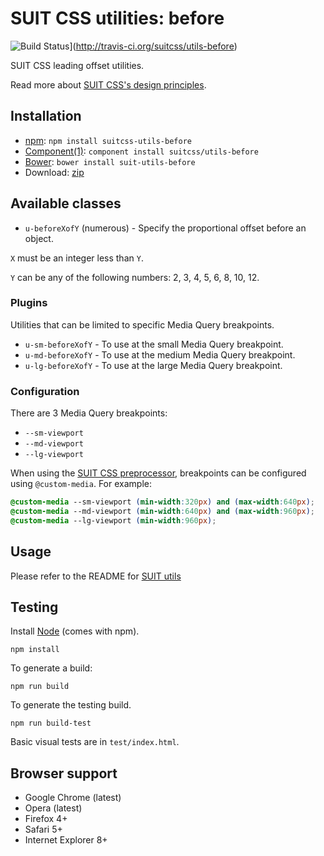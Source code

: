# SUIT CSS utilities: before

![Build Status](https://secure.travis-ci.org/suitcss/utils-before.png?branch=master)](http://travis-ci.org/suitcss/utils-before)

SUIT CSS leading offset utilities.

Read more about [SUIT CSS's design principles](https://github.com/suitcss/suit/).

## Installation

* [npm](http://npmjs.org/): `npm install suitcss-utils-before`
* [Component(1)](http://component.io/): `component install suitcss/utils-before`
* [Bower](http://bower.io/): `bower install suit-utils-before`
* Download: [zip](https://github.com/suitcss/utils-before/zipball/master)

## Available classes

* `u-beforeXofY` (numerous) - Specify the proportional offset before an object.

`X` must be an integer less than `Y`.

`Y` can be any of the following numbers: 2, 3, 4, 5, 6, 8, 10, 12.

### Plugins

Utilities that can be limited to specific Media Query breakpoints.

* `u-sm-beforeXofY` - To use at the small Media Query breakpoint.
* `u-md-beforeXofY` - To use at the medium Media Query breakpoint.
* `u-lg-beforeXofY` - To use at the large Media Query breakpoint.

### Configuration

There are 3 Media Query breakpoints:

* `--sm-viewport`
* `--md-viewport`
* `--lg-viewport`

When using the [SUIT CSS preprocessor](https://github.com/suitcss/preprocessor),
breakpoints can be configured using `@custom-media`. For example:

```css
@custom-media --sm-viewport (min-width:320px) and (max-width:640px);
@custom-media --md-viewport (min-width:640px) and (max-width:960px);
@custom-media --lg-viewport (min-width:960px);
```

## Usage

Please refer to the README for [SUIT utils](https://github.com/suitcss/utils/)

## Testing

Install [Node](http://nodejs.org) (comes with npm).

```
npm install
```

To generate a build:

```
npm run build
```

To generate the testing build.

```
npm run build-test
```

Basic visual tests are in `test/index.html`.

## Browser support

* Google Chrome (latest)
* Opera (latest)
* Firefox 4+
* Safari 5+
* Internet Explorer 8+
